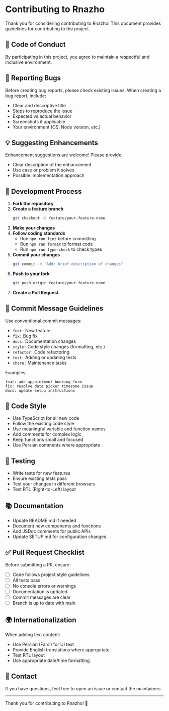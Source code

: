 # Contributing to Rnazho

Thank you for considering contributing to Rnazho! This document provides guidelines for contributing to the project.

## 🤝 Code of Conduct

By participating in this project, you agree to maintain a respectful and inclusive environment.

## 🐛 Reporting Bugs

Before creating bug reports, please check existing issues. When creating a bug report, include:

- Clear and descriptive title
- Steps to reproduce the issue
- Expected vs actual behavior
- Screenshots if applicable
- Your environment (OS, Node version, etc.)

## 💡 Suggesting Enhancements

Enhancement suggestions are welcome! Please provide:

- Clear description of the enhancement
- Use case or problem it solves
- Possible implementation approach

## 🔧 Development Process

1. **Fork the repository**
2. **Create a feature branch**
   ```bash
   git checkout -b feature/your-feature-name
   ```
3. **Make your changes**
4. **Follow coding standards**
   - Run `npm run lint` before committing
   - Run `npm run format` to format code
   - Run `npm run type-check` to check types
5. **Commit your changes**
   ```bash
   git commit -m "Add: brief description of changes"
   ```
6. **Push to your fork**
   ```bash
   git push origin feature/your-feature-name
   ```
7. **Create a Pull Request**

## 📝 Commit Message Guidelines

Use conventional commit messages:

- `feat:` New feature
- `fix:` Bug fix
- `docs:` Documentation changes
- `style:` Code style changes (formatting, etc.)
- `refactor:` Code refactoring
- `test:` Adding or updating tests
- `chore:` Maintenance tasks

Examples:
```
feat: add appointment booking form
fix: resolve date picker timezone issue
docs: update setup instructions
```

## 🎨 Code Style

- Use TypeScript for all new code
- Follow the existing code style
- Use meaningful variable and function names
- Add comments for complex logic
- Keep functions small and focused
- Use Persian comments where appropriate

## 🧪 Testing

- Write tests for new features
- Ensure existing tests pass
- Test your changes in different browsers
- Test RTL (Right-to-Left) layout

## 📚 Documentation

- Update README.md if needed
- Document new components and functions
- Add JSDoc comments for public APIs
- Update SETUP.md for configuration changes

## ✅ Pull Request Checklist

Before submitting a PR, ensure:

- [ ] Code follows project style guidelines
- [ ] All tests pass
- [ ] No console errors or warnings
- [ ] Documentation is updated
- [ ] Commit messages are clear
- [ ] Branch is up to date with main

## 🌍 Internationalization

When adding text content:

- Use Persian (Farsi) for UI text
- Provide English translations where appropriate
- Test RTL layout
- Use appropriate date/time formatting

## 📧 Contact

If you have questions, feel free to open an issue or contact the maintainers.

---

Thank you for contributing to Rnazho! 🙏